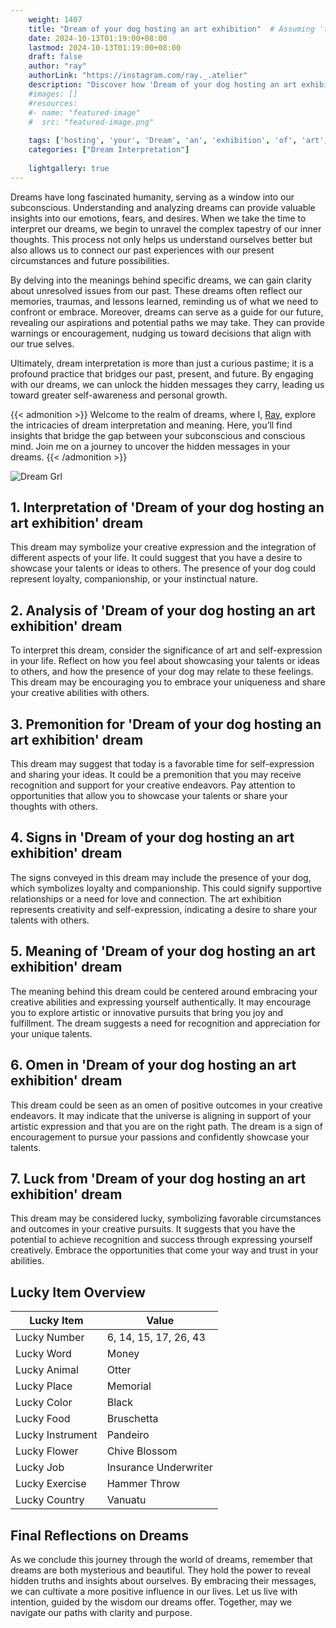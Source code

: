```yaml
---
    weight: 1407
    title: "Dream of your dog hosting an art exhibition"  # Assuming 'title' column exists
    date: 2024-10-13T01:19:00+08:00
    lastmod: 2024-10-13T01:19:00+08:00
    draft: false
    author: "ray"
    authorLink: "https://instagram.com/ray._.atelier"
    description: "Discover how 'Dream of your dog hosting an art exhibition' can interpret your future and uncover its significant meanings in your life."
    #images: []
    #resources:
    #- name: "featured-image"
    #  src: "featured-image.png"
    
    tags: ['hosting', 'your', 'Dream', 'an', 'exhibition', 'of', 'art', 'dog']
    categories: ["Dream Interpretation"]
    
    lightgallery: true
---
```

    
Dreams have long fascinated humanity, serving as a window into our subconscious. Understanding and analyzing dreams can provide valuable insights into our emotions, fears, and desires. When we take the time to interpret our dreams, we begin to unravel the complex tapestry of our inner thoughts. This process not only helps us understand ourselves better but also allows us to connect our past experiences with our present circumstances and future possibilities.

By delving into the meanings behind specific dreams, we can gain clarity about unresolved issues from our past. These dreams often reflect our memories, traumas, and lessons learned, reminding us of what we need to confront or embrace. Moreover, dreams can serve as a guide for our future, revealing our aspirations and potential paths we may take. They can provide warnings or encouragement, nudging us toward decisions that align with our true selves.

Ultimately, dream interpretation is more than just a curious pastime; it is a profound practice that bridges our past, present, and future. By engaging with our dreams, we can unlock the hidden messages they carry, leading us toward greater self-awareness and personal growth.

{{< admonition >}}
Welcome to the realm of dreams, where I, [Ray](https://instagram.com/ray._.atelier), explore the intricacies of dream interpretation and meaning. Here, you’ll find insights that bridge the gap between your subconscious and conscious mind. Join me on a journey to uncover the hidden messages in your dreams.
{{< /admonition >}}

![Dream Grl](https://cdn.pixabay.com/photo/2017/11/02/03/35/gothic-2910057_1280.jpg "Dream Grl")

## 1. Interpretation of 'Dream of your dog hosting an art exhibition' dream
 This dream may symbolize your creative expression and the integration of different aspects of your life. It could suggest that you have a desire to showcase your talents or ideas to others. The presence of your dog could represent loyalty, companionship, or your instinctual nature.

## 2. Analysis of 'Dream of your dog hosting an art exhibition' dream
 To interpret this dream, consider the significance of art and self-expression in your life. Reflect on how you feel about showcasing your talents or ideas to others, and how the presence of your dog may relate to these feelings. This dream may be encouraging you to embrace your uniqueness and share your creative abilities with others.

## 3. Premonition for 'Dream of your dog hosting an art exhibition' dream
 This dream may suggest that today is a favorable time for self-expression and sharing your ideas. It could be a premonition that you may receive recognition and support for your creative endeavors. Pay attention to opportunities that allow you to showcase your talents or share your thoughts with others.

## 4. Signs in 'Dream of your dog hosting an art exhibition' dream
 The signs conveyed in this dream may include the presence of your dog, which symbolizes loyalty and companionship. This could signify supportive relationships or a need for love and connection. The art exhibition represents creativity and self-expression, indicating a desire to share your talents with others.

## 5. Meaning of 'Dream of your dog hosting an art exhibition' dream
 The meaning behind this dream could be centered around embracing your creative abilities and expressing yourself authentically. It may encourage you to explore artistic or innovative pursuits that bring you joy and fulfillment. The dream suggests a need for recognition and appreciation for your unique talents.

## 6. Omen in 'Dream of your dog hosting an art exhibition' dream
 This dream could be seen as an omen of positive outcomes in your creative endeavors. It may indicate that the universe is aligning in support of your artistic expression and that you are on the right path. The dream is a sign of encouragement to pursue your passions and confidently showcase your talents.

## 7. Luck from 'Dream of your dog hosting an art exhibition' dream
 This dream may be considered lucky, symbolizing favorable circumstances and outcomes in your creative pursuits. It suggests that you have the potential to achieve recognition and success through expressing yourself creatively. Embrace the opportunities that come your way and trust in your abilities.

## Lucky Item Overview
| Lucky Item          | Value              |
|---------------|--------------------|
| Lucky Number        | 6, 14, 15, 17, 26, 43  |
| Lucky Word          | Money |
| Lucky Animal        | Otter |
| Lucky Place         | Memorial     |
| Lucky Color         | Black     |
| Lucky Food          | Bruschetta      |
| Lucky Instrument    | Pandeiro |
| Lucky Flower        | Chive Blossom    |
| Lucky Job           | Insurance Underwriter       |
| Lucky Exercise      | Hammer Throw  |
| Lucky Country       | Vanuatu    |


##  Final Reflections on Dreams

As we conclude this journey through the world of dreams, remember that dreams are both mysterious and beautiful. They hold the power to reveal hidden truths and insights about ourselves. By embracing their messages, we can cultivate a more positive influence in our lives. Let us live with intention, guided by the wisdom our dreams offer. Together, may we navigate our paths with clarity and purpose.
